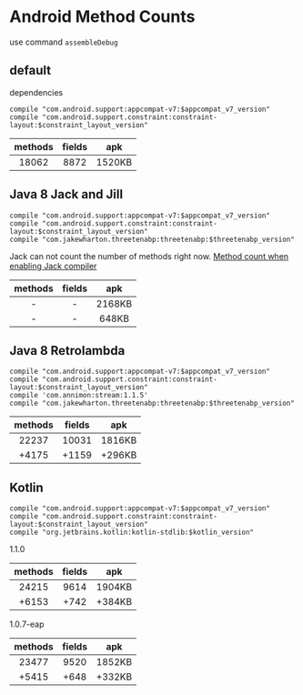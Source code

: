 
# Android Method Counts

use command `assembleDebug`

## default

dependencies

```
compile "com.android.support:appcompat-v7:$appcompat_v7_version"
compile "com.android.support.constraint:constraint-layout:$constraint_layout_version"
```


|methods|fields|apk|
|:-:|:-:|:-:|
|18062|8872|1520KB|


## Java 8 Jack and Jill

```
compile "com.android.support:appcompat-v7:$appcompat_v7_version"
compile "com.android.support.constraint:constraint-layout:$constraint_layout_version"
compile "com.jakewharton.threetenabp:threetenabp:$threetenabp_version"
```

Jack can not count the number of methods right now. [Method count when enabling Jack compiler](https://github.com/KeepSafe/dexcount-gradle-plugin/issues/143)

|methods|fields|apk|
|:-:|:-:|:-:|
|-|-|2168KB|
|-|-|648KB|


## Java 8 Retrolambda


```
compile "com.android.support:appcompat-v7:$appcompat_v7_version"
compile "com.android.support.constraint:constraint-layout:$constraint_layout_version"
compile 'com.annimon:stream:1.1.5'
compile "com.jakewharton.threetenabp:threetenabp:$threetenabp_version"
```

|methods|fields|apk|
|:-:|:-:|:-:|
|22237|10031|1816KB|
|+4175|+1159|+296KB|


## Kotlin

```
compile "com.android.support:appcompat-v7:$appcompat_v7_version"
compile "com.android.support.constraint:constraint-layout:$constraint_layout_version"
compile "org.jetbrains.kotlin:kotlin-stdlib:$kotlin_version"
```

1.1.0

|methods|fields|apk|
|:-:|:-:|:-:|
|24215|9614|1904KB|
|+6153|+742|+384KB|

1.0.7-eap

|methods|fields|apk|
|:-:|:-:|:-:|
|23477|9520|1852KB|
|+5415|+648|+332KB|
